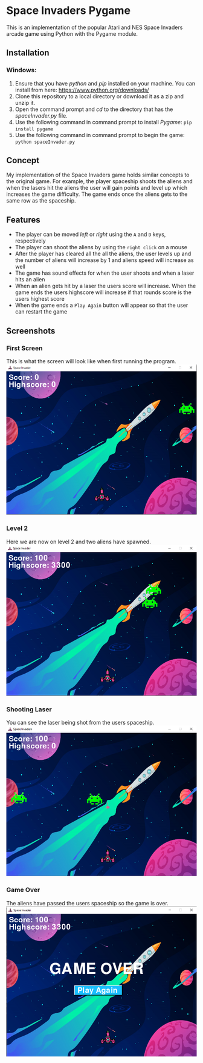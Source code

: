 # Space Invaders Pygame
This is an implementation of the popular Atari and NES Space Invaders arcade game using Python with the Pygame module.

## Installation

### Windows:
1. Ensure that you have _python_ and _pip_ installed on your machine. You can install from here: https://www.python.org/downloads/
2. Clone this repository to a local directory or download it as a zip and unzip it.
3. Open the command prompt and _cd_ to the directory that has the _spaceInvader.py_ file.
4. Use the following command in command prompt to install _Pygame_: `pip install pygame`
5. Use the following command in command prompt to begin the game: `python spaceInvader.py`

## Concept
My implementation of the Space Invaders game holds similar concepts to the original game. For example, the player spaceship shoots the aliens
and when the lasers hit the aliens the user will gain points and level up which increases the game difficulty. The game ends once the aliens gets
to the same row as the spaceship.

## Features 
* The player can be moved _left_ or _right_ using the `A` and `D` keys, respectively
* The player can shoot the aliens by using the `right click` on a mouse
* After the player has cleared all the all the aliens, the user levels up and the number of aliens will increase by 1 and aliens speed will increase as well
* The game has sound effects for when the user shoots and when a laser hits an alien
* When an alien gets hit by a laser the users score will increase. When the game ends the users highscore will increase if that rounds score is the users highest score
* When the game ends a `Play Again` button will appear so that the user can restart the game

## Screenshots

### First Screen
This is what the screen will look like when first running the program.
![start showcase](screenshots/spaceinvaders.png)

### Level 2
Here we are now on level 2 and two aliens have spawned.
![midgame showcase](screenshots/pic2.png)

### Shooting Laser
You can see the laser being shot from the users spaceship.
![lasers showcase](screenshots/shooting.png)

### Game Over
The aliens have passed the users spaceship so the game is over. 
![gameover showcase](screenshots/gameover.png)
